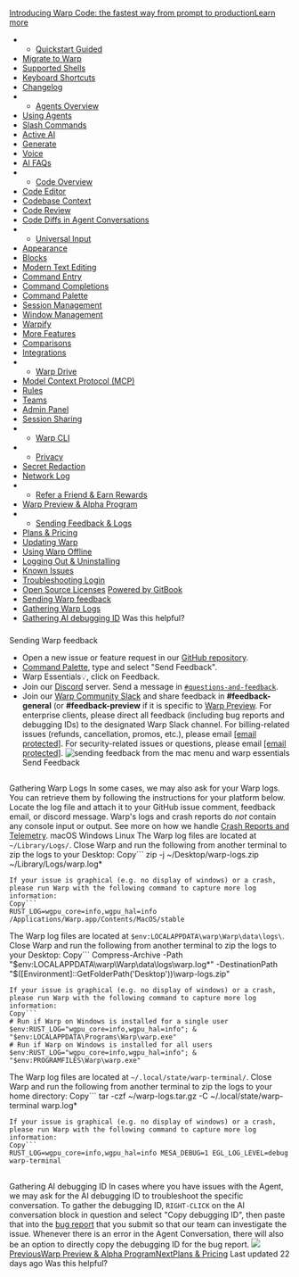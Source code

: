 [Introducing Warp Code: the fastest way from prompt to productionLearn more ](https://www.warp.dev/blog/introducing-warp-code-prompt-to-prod)
 * * [Quickstart Guided](/)
 * [Migrate to Warp](/getting-started/migrate-to-warp)
 * [Supported Shells](/getting-started/supported-shells)
 * [Keyboard Shortcuts](/getting-started/keyboard-shortcuts)
 * [Changelog](/getting-started/changelog)
 * * [Agents Overview](/agents/agents-overview)
 * [Using Agents](/agents/using-agents)
 * [Slash Commands](/agents/slash-commands)
 * [Active AI](/agents/active-ai)
 * [Generate](/agents/generate)
 * [Voice](/agents/voice)
 * [AI FAQs](/agents/ai-faqs)
 * * [Code Overview](/code/code-overview)
 * [Code Editor](/code/code-editor)
 * [Codebase Context](/code/codebase-context)
 * [Code Review](/code/code-review)
 * [Code Diffs in Agent Conversations](/code/reviewing-code)
 * * [Universal Input](/terminal/universal-input)
 * [Appearance](/terminal/appearance)
 * [Blocks](/terminal/blocks)
 * [Modern Text Editing](/terminal/editor)
 * [Command Entry](/terminal/entry)
 * [Command Completions](/terminal/command-completions)
 * [Command Palette](/terminal/command-palette)
 * [Session Management](/terminal/sessions)
 * [Window Management](/terminal/windows)
 * [Warpify](/terminal/warpify)
 * [More Features](/terminal/more-features)
 * [Comparisons](/terminal/comparisons)
 * [Integrations](/terminal/integrations-and-plugins)
 * * [Warp Drive](/knowledge-and-collaboration/warp-drive)
 * [Model Context Protocol (MCP)](/knowledge-and-collaboration/mcp)
 * [Rules](/knowledge-and-collaboration/rules)
 * [Teams](/knowledge-and-collaboration/teams)
 * [Admin Panel](/knowledge-and-collaboration/admin-panel)
 * [Session Sharing](/knowledge-and-collaboration/session-sharing)
 * * [Warp CLI](/developers/cli)
 * * [Privacy](/privacy/privacy)
 * [Secret Redaction](/privacy/secret-redaction)
 * [Network Log](/privacy/network-log)
 * * [Refer a Friend & Earn Rewards](/community/refer-a-friend)
 * [Warp Preview & Alpha Program](/community/warp-preview-and-alpha-program)
 * * [Sending Feedback & Logs](/support-and-billing/sending-us-feedback)
 * [Plans & Pricing](/support-and-billing/plans-and-pricing)
 * [Updating Warp](/support-and-billing/updating-warp)
 * [Using Warp Offline](/support-and-billing/using-warp-offline)
 * [Logging Out & Uninstalling](/support-and-billing/uninstalling-warp)
 * [Known Issues](/support-and-billing/known-issues)
 * [Troubleshooting Login](/support-and-billing/troubleshooting-login-issues)
 * [Open Source Licenses](/support-and-billing/licenses)
[Powered by GitBook](https://www.gitbook.com/?utm_source=content&utm_medium=trademark&utm_campaign=-MbqIgTw17KQvq_DQuRr)
 * [Sending Warp feedback](#sending-warp-feedback)
 * [Gathering Warp Logs](#gathering-warp-logs)
 * [Gathering AI debugging ID](#gathering-ai-debugging-id)
Was this helpful?
### 
[](#sending-warp-feedback)
Sending Warp feedback
 * Open a new issue or feature request in our [GitHub repository](https://github.com/warpdotdev/warp/issues/new/choose).
 * [Command Palette](/terminal/command-palette), type and select "Send Feedback".
 * Warp Essentials💡, click on Feedback.
 * Join our [Discord](https://discord.com/invite/warpdotdev) server. Send a message in [`#questions-and-feedback`](https://discord.com/channels/851854972600451112/1154432424873296012).
 * Join our [Warp Community Slack](https://go.warp.dev/join-preview) and share feedback in **#feedback-general** (or **#feedback-preview** if it is specific to [Warp Preview](/community/warp-preview-and-alpha-program).
For enterprise clients, please direct all feedback (including bug reports and debugging IDs) to the designated Warp Slack channel.
For billing-related issues (refunds, cancellation, promos, etc.), please email [[email protected]](/cdn-cgi/l/email-protection#93f1fafffffafdf4d3e4f2e1e3bdf7f6e5).
For security-related issues or questions, please email [[email protected]](/cdn-cgi/l/email-protection#ccbfa9afb9bea5b8b58cbbadbebce2a8a9ba).
![sending feedback from the mac menu and warp essentials](https://docs.warp.dev/~gitbook/image?url=https%3A%2F%2F2297236823-files.gitbook.io%2F%7E%2Ffiles%2Fv0%2Fb%2Fgitbook-x-prod.appspot.com%2Fo%2Fspaces%252F-MbqIgTw17KQvq_DQuRr%252Fuploads%252Fgit-blob-9268c761926444cfe505027d78b13dcce21275d0%252Fsend-feedback-demo.gif%3Falt%3Dmedia&width=768&dpr=4&quality=100&sign=162897f6&sv=2)
Send Feedback
## 
[](#gathering-warp-logs)
Gathering Warp Logs
In some cases, we may also ask for your Warp logs. You can retrieve them by following the instructions for your platform below. Locate the log file and attach it to your GitHub issue comment, feedback email, or discord message.
Warp's logs and crash reports do _not_ contain any console input or output. See more on how we handle [Crash Reports and Telemetry](/privacy/privacy#what-telemetry-data-are-you-collecting-and-why).
macOS
Windows
Linux
The Warp log files are located at `~/Library/Logs/`.
Close Warp and run the following from another terminal to zip the logs to your Desktop:
Copy```
zip -j ~/Desktop/warp-logs.zip ~/Library/Logs/warp.log*
```
If your issue is graphical (e.g. no display of windows) or a crash, please run Warp with the following command to capture more log information:
Copy```
RUST_LOG=wgpu_core=info,wgpu_hal=info /Applications/Warp.app/Contents/MacOS/stable
```
The Warp log files are located at `$env:LOCALAPPDATA\warp\Warp\data\logs\`.
Close Warp and run the following from another terminal to zip the logs to your Desktop:
Copy```
Compress-Archive -Path "$env:LOCALAPPDATA\warp\Warp\data\logs\warp.log*" -DestinationPath "$([Environment]::GetFolderPath('Desktop'))\warp-logs.zip"
```
If your issue is graphical (e.g. no display of windows) or a crash, please run Warp with the following command to capture more log information:
Copy```
# Run if Warp on Windows is installed for a single user
$env:RUST_LOG="wgpu_core=info,wgpu_hal=info"; & "$env:LOCALAPPDATA\Programs\Warp\warp.exe"
# Run if Warp on Windows is installed for all users
$env:RUST_LOG="wgpu_core=info,wgpu_hal=info"; & "$env:PROGRAMFILES\Warp\warp.exe"
```
The Warp log files are located at `~/.local/state/warp-terminal/`.
Close Warp and run the following from another terminal to zip the logs to your home directory:
Copy```
tar -czf ~/warp-logs.tar.gz -C ~/.local/state/warp-terminal warp.log*
```
If your issue is graphical (e.g. no display of windows) or a crash, please run Warp with the following command to capture more log information:
Copy```
RUST_LOG=wgpu_core=info,wgpu_hal=info MESA_DEBUG=1 EGL_LOG_LEVEL=debug warp-terminal
```
## 
[](#gathering-ai-debugging-id)
Gathering AI debugging ID
In cases where you have issues with the Agent, we may ask for the AI debugging ID to troubleshoot the specific conversation. 
To gather the debugging ID, `RIGHT-CLICK` on the AI conversation block in question and select "Copy debugging ID", then paste that into the [bug report](/support-and-billing/sending-us-feedback#sending-warp-feedback) that you submit so that our team can investigate the issue. 
Whenever there is an error in the Agent Conversation, there will also be an option to directly copy the debugging ID for the bug report.
![](https://docs.warp.dev/~gitbook/image?url=https%3A%2F%2F2297236823-files.gitbook.io%2F%7E%2Ffiles%2Fv0%2Fb%2Fgitbook-x-prod.appspot.com%2Fo%2Fspaces%252F-MbqIgTw17KQvq_DQuRr%252Fuploads%252FTWNZfjUq6s6CoZF7qCzu%252FScreenshot%25202025-08-27%2520at%25209.54.51%25E2%2580%25AFAM.png%3Falt%3Dmedia%26token%3D01ca6a80-a360-4d48-a158-32d490a8b284&width=768&dpr=4&quality=100&sign=a379608c&sv=2)
[PreviousWarp Preview & Alpha Program](/community/warp-preview-and-alpha-program)[NextPlans & Pricing](/support-and-billing/plans-and-pricing)
Last updated 22 days ago
Was this helpful?